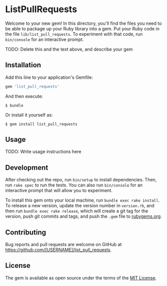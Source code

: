 # ListPullRequests

Welcome to your new gem! In this directory, you'll find the files you need to be able to package up your Ruby library into a gem. Put your Ruby code in the file `lib/list_pull_requests`. To experiment with that code, run `bin/console` for an interactive prompt.

TODO: Delete this and the text above, and describe your gem

## Installation

Add this line to your application's Gemfile:

```ruby
gem 'list_pull_requests'
```

And then execute:

    $ bundle

Or install it yourself as:

    $ gem install list_pull_requests

## Usage

TODO: Write usage instructions here

## Development

After checking out the repo, run `bin/setup` to install dependencies. Then, run `rake spec` to run the tests. You can also run `bin/console` for an interactive prompt that will allow you to experiment.

To install this gem onto your local machine, run `bundle exec rake install`. To release a new version, update the version number in `version.rb`, and then run `bundle exec rake release`, which will create a git tag for the version, push git commits and tags, and push the `.gem` file to [rubygems.org](https://rubygems.org).

## Contributing

Bug reports and pull requests are welcome on GitHub at https://github.com/[USERNAME]/list_pull_requests.


## License

The gem is available as open source under the terms of the [MIT License](http://opensource.org/licenses/MIT).


